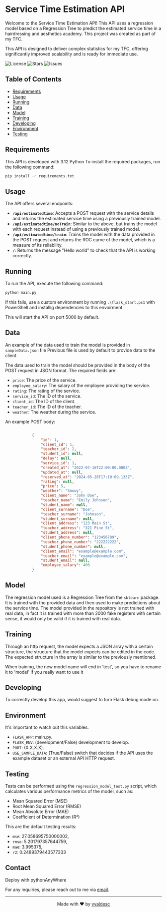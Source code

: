 
# Service Time Estimation API

Welcome to the Service Time Estimation API! This API uses a regression model based on a Regression Tree to predict the estimated service time in a hairdressing and aesthetics academy. This project was created as part of my TFC.

This API is designed to deliver complex statistics for my TFC, offering significantly improved scalability and is ready for immediate use.

![License](https://img.shields.io/github/license/vvaldesc/TFC_gestor_academia)
![Stars](https://img.shields.io/github/stars/vvaldesc/TFC_gestor_academia)
![Issues](https://img.shields.io/github/issues/vvaldesc/TFC_gestor_academia)

## Table of Contents

- [Requirements](#requirements)
- [Usage](#usage)
- [Running](#running)
- [Data](#data)
- [Model](#model)
- [Training](#training)
- [Developing](#developing)
- [Environment](#environment)
- [Testing](#testing)

## Requirements

This API is developed with 3.12 Python
To install the required packages, run the following command:

```sh
pip install -r requirements.txt
```

## Usage

The API offers several endpoints:

- **`/api/estimatedtime`**: Accepts a POST request with the service details and returns the estimated service time using a previously trained model.
- **`/api/estimatedtime/noTrain`**: Similar to the above, but trains the model with each request instead of using a previously trained model.
- **`/api/estimatedtime/train`**: Trains the model with the data provided in the POST request and returns the ROC curve of the model, which is a measure of its reliability.
- **`/`**: Returns the message "Hello world" to check that the API is working correctly.

## Running

To run the API, execute the following command:

```sh
python main.py
```

If this fails, use a custom environment by running `.\flask_start.ps1` with PowerShell and installig dependencies to this envoirment.

This will start the API on port 5000 by default.

## Data

An example of the data used to train the model is provided in `sampleData.json` file
Previous file is used by default to provide data to the client

The data used to train the model should be provided in the body of the POST request in JSON format. The required fields are:

- `price`: The price of the service.
- `employee_salary`: The salary of the employee providing the service.
- `rating`: The rating of the service.
- `service_id`: The ID of the service.
- `client_id`: The ID of the client.
- `teacher_id`: The ID of the teacher.
- `weather`: The weather during the service.

An example POST body:
```json

            {
                "id": 1,
                "client_id": 1,
                "teacher_id": 2,
                "student_id": null,
                "delay": null,
                "service_id": 1,
                "created_at": "2022-07-16T22:00:00.000Z",
                "updated_at": null,
                "reserved_at": "2024-05-28T17:10:09.133Z",
                "rating": null,
                "price": 5,
                "weather": "Snowy",
                "client_name": "John Doe",
                "teacher_name": "Emily Johnson",
                "student_name": null,
                "client_surname": "Doe",
                "teacher_surname": "Johnson",
                "student_surname": null,
                "client_address": "123 Main St",
                "teacher_address": "321 Pine St",
                "student_address": null,
                "client_phone_number": "123456789",
                "teacher_phone_number": "222222222",
                "student_phone_number": null,
                "client_email": "example@example.com",
                "teacher_email": "example@example.com",
                "student_email": null,
                "employee_salary": 400
            }

```

## Model

The regression model used is a Regression Tree from the `sklearn` package. It is trained with the provided data and then used to make predictions about the service time.
The model provided in the repository is not trained with real data, in fact it is trained with more than 2000 fake registers with certain sense, it would only be valid if it is trained with real data.

## Training

Through an http request, the model expects a JSON array with a certain structure, the structure that the model expects can be edited in the code.
The expected structure in the array is similar to the previously mentioned.

When training, the new model name will end in 'test', so you have to rename it to 'model' if you really want to use it

## Developing

To correctly develop this app, would suggest to turn Flask debug mode on.

## Environment

It's important to watch out this variables.

- `FLASK_APP`: main.py.
- `FLASK_ENV`: (development/False) development to develop.
- `PORT`: (X.X.X.X).
- `USE_SAMPLE_DATA`: (True/False) switch that decides if the API uses the example dataset or an external API HTTP request.

## Testing

Tests can be performed using the `regression_model_test.py` script, which calculates various performance metrics of the model, such as:

- Mean Squared Error (MSE)
- Root Mean Squared Error (RMSE)
- Mean Absolute Error (MAE)
- Coefficient of Determination (R²)

This are the default testing results:

- `mse`: 27.058695750000002,
- `rmse`: 5.201797357644759,
- `mae`: 3.995375,
- `r2`: 0.2489379443577333

## Contact

Deploy with pythonAnyWhere

For any inquiries, please reach out to me via [email](mailto:vvaldescobos@gmail.com).

---

<p align="center">
  Made with ❤️ by <a href="https://github.com/vvaldesc">vvaldesc</a>
</p>
